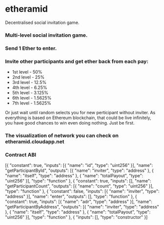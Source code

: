 # etheramid
Decentralised social invitation game.

### Multi-level social invitation game.

### Send 1 Ether to enter.

### Invite other participants and get ether back from each pay:
* 1st level - 50%
* 2nd level - 25%
* 3rd level - 12.5%
* 4th level - 6.25%
* 5th level - 3.125%
* 6th level - 1.5625%
* 7th level - 1.5625%

Or just wait until random selects you for new perticipant without inviter.
As everything is based on Ethereum blockchain, that could be live infinitely, you have good chances to win even doing nothing. Just be first.

### The visualization of network you can check on etheramid.cloudapp.net

### Contract ABI

[{ "constant": true, "inputs": [{ "name": "id", "type": "uint256" }], "name": "getParticipantById", "outputs": [{ "name": "inviter", "type": "address" }, { "name": "itself", "type": "address" }, { "name": "totalPayout", "type": "uint256" }], "type": "function" }, { "constant": true, "inputs": [], "name": "getParticipantCount", "outputs": [{ "name": "count", "type": "uint256" }], "type": "function" }, { "constant": false, "inputs": [{ "name": "inviter", "type": "address" }], "name": "enter", "outputs": [], "type": "function" }, { "constant": true, "inputs": [{ "name": "adr", "type": "address" }], "name": "getParticipantByAddress", "outputs": [{ "name": "inviter", "type": "address" }, { "name": "itself", "type": "address" }, { "name": "totalPayout", "type": "uint256" }], "type": "function" }, { "inputs": [], "type": "constructor" }]
